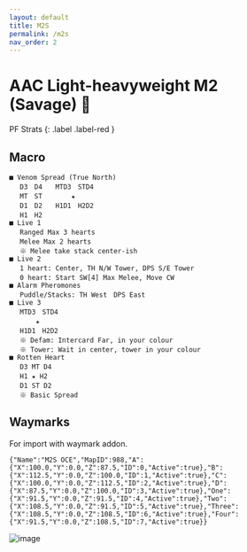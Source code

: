 ```yaml
---
layout: default
title: M2S
permalink: /m2s
nav_order: 2
---
```


# AAC Light-heavyweight M2 (Savage) 🐝

PF Strats 
{: .label .label-red }

## Macro

```
■ Venom Spread (True North)
　 D3　D4　　MTD3　STD4
　 MT　ST　　    ★
　 D1　D2　　H1D1　H2D2
　 H1　H2
■ Live 1
　 Ranged Max 3 hearts
　 Melee Max 2 hearts
　 ※ Melee take stack center-ish
■ Live 2
　 1 heart: Center, TH N/W Tower, DPS S/E Tower
　 0 heart: Start SW[4] Max Melee, Move CW
■ Alarm Pheromones
　 Puddle/Stacks: TH West　DPS East
■ Live 3
　 MTD3　STD4
　     ★
　 H1D1　H2D2
　 ※ Defam: Intercard Far, in your colour
　 ※ Tower: Wait in center, tower in your colour
■ Rotten Heart
　 D3 MT D4
　 H1 ★ H2
　 D1 ST D2
　 ※ Basic Spread
```

## Waymarks
For import with waymark addon.

```
{"Name":"M2S OCE","MapID":988,"A":{"X":100.0,"Y":0.0,"Z":87.5,"ID":0,"Active":true},"B":{"X":112.5,"Y":0.0,"Z":100.0,"ID":1,"Active":true},"C":{"X":100.0,"Y":0.0,"Z":112.5,"ID":2,"Active":true},"D":{"X":87.5,"Y":0.0,"Z":100.0,"ID":3,"Active":true},"One":{"X":91.5,"Y":0.0,"Z":91.5,"ID":4,"Active":true},"Two":{"X":108.5,"Y":0.0,"Z":91.5,"ID":5,"Active":true},"Three":{"X":108.5,"Y":0.0,"Z":108.5,"ID":6,"Active":true},"Four":{"X":91.5,"Y":0.0,"Z":108.5,"ID":7,"Active":true}}
```

![image](https://github.com/user-attachments/assets/49249bc6-05b5-4a9a-a3fa-f4bf069fde80)

